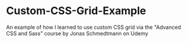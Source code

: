 # Custom-CSS-Grid-Example
An example of how I learned to use custom CSS grid via the "Advanced CSS and Sass" course by Jonas Schmedtmann on Udemy
